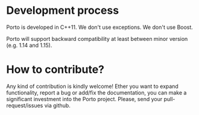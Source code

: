 # Development process #
Porto is developed in C++11.
We don't use exceptions.
We don't use Boost.

Porto will support backward compatibility at least between minor version
(e.g. 1.14 and 1.15).

# How to contribute? #
Any kind of contribution is kindly welcome!
Ether you want to expand functionality, report a bug or add/fix the documentation,
you can make a significant investment into the Porto project.
Please, send your pull-request/issues via github.